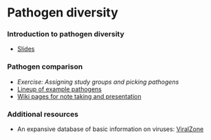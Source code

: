 # Pathogen diversity

### Introduction to pathogen diversity

* [Slides](slides.html)

### Pathogen comparison

* *Exercise: Assigning study groups and picking pathogens*
* [Lineup of example pathogens](../lineup/)
* [Wiki pages for note taking and presentation](https://github.com/trvrb/sismid/wiki/Synthesis)

### Additional resources

* An expansive database of basic information on viruses: [ViralZone](http://viralzone.expasy.org/)
